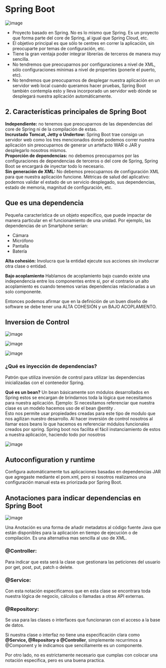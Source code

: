 # Spring Boot

![image](https://user-images.githubusercontent.com/31891276/128927067-344f7e5c-bc3c-4fb5-bcf5-d28930afeac0.png)  

- Proyecto basado en Spring. No es lo mismo que Spring. Es un proyecto que forma parte del core de Spring, al igual que Spring Cloud, etc.  
- El objetivo principal es que sólo te centres en correr la aplicación, sin preocuparte por temas de configuración, etc.  
- Tiene la gran ventaja poder integrar librerías de terceros de manera muy sencilla.  
- No tendremos que preocuparnos por configuraciones a nivel de XML, sólo configuraciones mínimas a nivel de properties (ponerle el puerto, etc).  
- No tendremos que preocuparnos de desplegar nuestra aplicación en un servidor web local cuando queramos hacer pruebas, Spring Boot también contempla esto y lleva incorporado un servidor web dónde se desplegará nuestra aplicación automáticamente.  


## 2. Características principales de Spring Boot

**Independiente:** no tenemos que preocuparnos de las dependencias del core de Spring ni de la compilación de estas.  
**Incrustado Tomcat, Jetty o Undertow:** Spring Boot trae consigo un servidor web como los tres mencionados donde podemos correr nuestra aplicación sin preocuparnos de generar un artefacto WAR o JAR y desplegarlo nosotros mismos.  
**Proporción de dependencias:** no debemos preocuparnos por las configuraciones de dependencias de terceros o del core de Spring, Spring Boot se encargará de inyectar todo lo necesario.  
**Sin generación de XML:** No debemos preocuparnos de configuración XML para que nuestra aplicación funcione.
Métricas de salud del aplicativo: podemos validar el estado de un servicio desplegado, sus dependencias, estado de memoria, magnitud de configuración, etc.  

## Que es una dependencia

Pequeña característica de un objeto especifico, que puede impactar de manera particular en el funcionamiento de una unidad.
Por ejemplo, las dependencias de un Smartphone serian:

- Cámara  
- Micrófono  
- Pantalla  
- Batería  

**Alta cohesión:** Involucra que la entidad ejecute sus acciones sin involucrar otra clase o entidad.

**Bajo acoplamiento** Hablamos de acoplamiento bajo cuando existe una independencia entre los componentes entre si, por el contrario un alto acoplamiento es cuando tenemos varias dependencias relacionadas a un solo componente.  

Entonces podemos afirmar que en la definición de un buen diseño de software se debe tener una ALTA COHESIÓN y un BAJO ACOPLAMIENTO.  

## Inversion de Control

![image](https://user-images.githubusercontent.com/31891276/128946951-f018b343-97b8-440c-b98f-58a03225df79.png)

![image](https://user-images.githubusercontent.com/31891276/128946968-2f694fc5-6e4e-430f-9b5c-8c101cd460e5.png)

![image](https://user-images.githubusercontent.com/31891276/128947015-8e8541a4-0696-4bc1-9876-e76234537fd2.png)

### ¿Qué es inyección de dependencias?  

Patrón que utiliza inversión de control para utilizar las dependencias inicializadas con el contenedor Spring.

**Qué es un bean?** Un bean básicamente son módulos desarrollados en Spring estos se encargan de brindarnos toda la lógica que necesitamos para nuestra aplicación. Ejemplo: Si necesitamos referenciar que nuestra clase es un modelo hacemos uso de el bean @entity .   
Esto nos permite usar propiedades creadas para este tipo de modulo que nos agilizan nuestro desarrollo. Al hacer inversión de control nosotros al llamar esos beans lo que hacemos es referenciar módulos funcionales creados por spring. Spring boot nos facilita el fácil instanciamiento de estos a nuestra aplicación, haciendo todo por nosotros

![image](https://user-images.githubusercontent.com/31891276/128947106-543c8f26-b5b4-4c92-b76c-3e93bb8557ca.png)


## Autoconfiguration y runtime

Configura automáticamente tus aplicaciones basadas en dependencias JAR que agregaste mediante el pom.xml, pero si nosotros realizamos una configuración manual esta es priorizada por Spring Boot.

## Anotaciones para indicar dependencias en Spring Boot

![image](https://user-images.githubusercontent.com/31891276/128947877-8090336a-ac3b-4646-810e-c96bf066bdf1.png)


Una Anotación es una forma de añadir metadatos al código fuente Java que están disponibles para la aplicación en tiempo de ejecución o de compilación. Es una alternativa mas sencilla al uso de XML.


### @Controller:  
Para indicar que esta será la clase que gestionara las peticiones del usuario por get, post, put, patch o delete.  

### @Service: 
Con esta notación especificamos que en esta clase se encontrara toda nuestra lógica de negocio, cálculos o llamadas a otras API externas.  

### @Repository: 
Se usa para las clases o interfaces que funcionaran con el acceso a la base de datos.  

Si nuestra clase o interfaz no tiene una especificación clara como **@Service, @Repository o @Controller**, simplemente recurrimos a @Component y le indicamos que sencillamente es un componente.  

Por otro lado, no es estrictamente necesario que cumplas con colocar una notación especifica, pero es una buena practica.  


